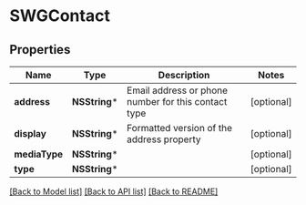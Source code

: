 # SWGContact

## Properties
Name | Type | Description | Notes
------------ | ------------- | ------------- | -------------
**address** | **NSString*** | Email address or phone number for this contact type | [optional] 
**display** | **NSString*** | Formatted version of the address property | [optional] 
**mediaType** | **NSString*** |  | [optional] 
**type** | **NSString*** |  | [optional] 

[[Back to Model list]](../README.md#documentation-for-models) [[Back to API list]](../README.md#documentation-for-api-endpoints) [[Back to README]](../README.md)


